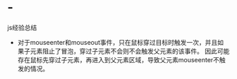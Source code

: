 # -
js经验总结

  - 对于mouseenter和mouseout事件，只在鼠标穿过目标时触发一次，并且如果子元素阻止了冒泡，穿过子元素不会则不会触发父元素的该事件。
    因此可能存在鼠标先穿过子元素，再进入到父元素区域，导致父元素mouseenter不触发的情况。
